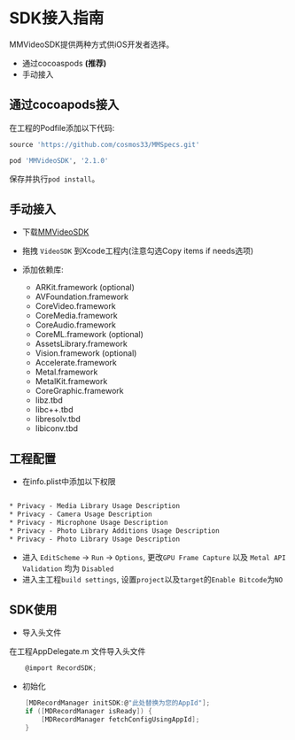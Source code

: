 # SDK接入指南

MMVideoSDK提供两种方式供iOS开发者选择。

* 通过cocoaspods **(推荐)**
* 手动接入

## 通过cocoapods接入

在工程的Podfile添加以下代码:

```ruby
source 'https://github.com/cosmos33/MMSpecs.git'

pod 'MMVideoSDK', '2.1.0'
```

保存并执行`pod install`。

## 手动接入

* 下载[MMVideoSDK](https://github.com/cosmos33/MMVideoSDK--iOS)
* 拖拽 `VideoSDK` 到Xcode工程内(注意勾选Copy items if needs选项)
* 添加依赖库:

    * ARKit.framework (optional)
    * AVFoundation.framework
    * CoreVideo.framework
    * CoreMedia.framework
    * CoreAudio.framework
    * CoreML.framework (optional)
    * AssetsLibrary.framework
    * Vision.framework (optional)
    * Accelerate.framework
    * Metal.framework
    * MetalKit.framework
    * CoreGraphic.framework
    * libz.tbd
    * libc++.tbd
    * libresolv.tbd
    * libiconv.tbd
  
## 工程配置

* 在info.plist中添加以下权限

```xml

* Privacy - Media Library Usage Description
* Privacy - Camera Usage Description
* Privacy - Microphone Usage Description
* Privacy - Photo Library Additions Usage Description
* Privacy - Photo Library Usage Description

```

* 进入 `EditScheme` -> `Run` -> `Options`, 更改`GPU Frame Capture` 以及 `Metal API Validation` 均为 `Disabled`
* 进入主工程`build settings`, 设置`project`以及`target`的`Enable Bitcode`为`NO`

## SDK使用

* 导入头文件

在工程AppDelegate.m 文件导入头文件

```c
    @import RecordSDK;
```

* 初始化

```c
    [MDRecordManager initSDK:@"此处替换为您的AppId"];
    if ([MDRecordManager isReady]) {
        [MDRecordManager fetchConfigUsingAppId];
    }
```
